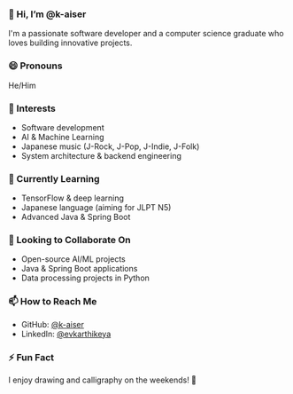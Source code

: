 ### 👋 Hi, I’m @k-aiser
I'm a passionate software developer and a computer science graduate who loves building innovative projects.  

### 😄 Pronouns  
He/Him 

### 👀 Interests  
- Software development  
- AI & Machine Learning  
- Japanese music (J-Rock, J-Pop, J-Indie, J-Folk)
- System architecture & backend engineering  

### 🌱 Currently Learning  
- TensorFlow & deep learning  
- Japanese language (aiming for JLPT N5)  
- Advanced Java & Spring Boot  

### 💞️ Looking to Collaborate On  
- Open-source AI/ML projects  
- Java & Spring Boot applications  
- Data processing projects in Python 

### 📫 How to Reach Me  
- GitHub: [@k-aiser](https://github.com/k-aiser)  
- LinkedIn: [@evkarthikeya](https://www.linkedin.com/in/evkarthikeya/)

### ⚡ Fun Fact  
I enjoy drawing and calligraphy on the weekends! 🎨  
